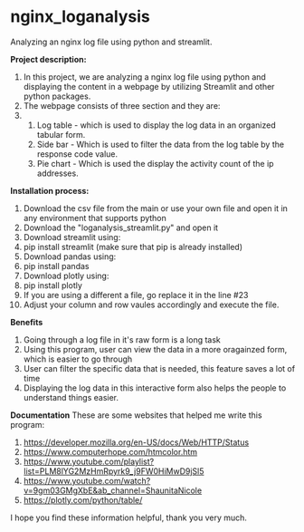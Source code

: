 # nginx_loganalysis
Analyzing an nginx log file using python and streamlit.

**Project description:**
1. In this project, we are analyzing a nginx log file using python and displaying the content in a webpage by utilizing Streamlit and other python packages.
2. The webpage consists of three section and they are:
3. 1. Log table - which is used to display the log data in an organized tabular form.
   2. Side bar  - Which is used to filter the data from the log table by the response code value.
   3. Pie chart - Which is used the display the activity count of the ip addresses.

**Installation process:**
1. Download the csv file from the main or use your own file and open it in any environment that supports python
2. Download the "loganalysis_streamlit.py" and open it
3. Download streamlit using:
 1. pip install streamlit (make sure that pip is already installed)
4. Download pandas using:
 1. pip install pandas 
5. Download plotly using:
 1. pip install plotly
7. If you are using a different a file, go replace it in the line #23
8. Adjust your column and row vaules accordingly and execute the file.
 
 **Benefits**
1. Going through a log file in it's raw form is a long task
2. Using this program, user can view the data in a more oragainzed form, which is easier to go through
3. User can filter the specific data that is needed, this feature saves a lot of time
4. Displaying the log data in this interactive form also helps the people to understand things easier.

**Documentation**
These are some websites that helped me write this program:
1. https://developer.mozilla.org/en-US/docs/Web/HTTP/Status
2. https://www.computerhope.com/htmcolor.htm
3. https://www.youtube.com/playlist?list=PLM8lYG2MzHmRpyrk9_j9FW0HiMwD9jSl5
4. https://www.youtube.com/watch?v=9gm03GMgXbE&ab_channel=ShaunitaNicole
5. https://plotly.com/python/table/

I hope you find these information helpful, thank you very much.
